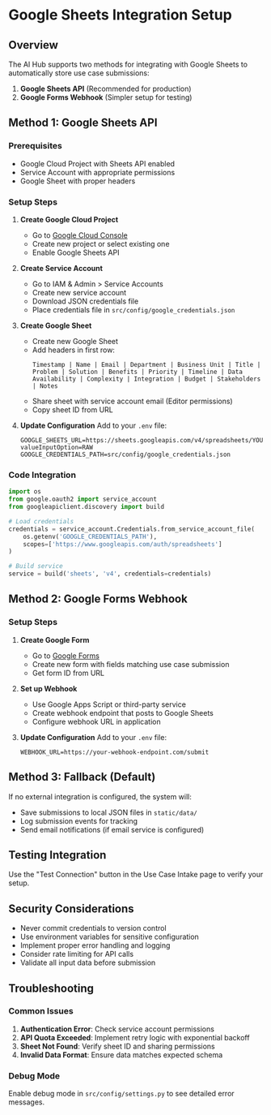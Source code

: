 # Google Sheets Integration Setup

## Overview
The AI Hub supports two methods for integrating with Google Sheets to automatically store use case submissions:

1. **Google Sheets API** (Recommended for production)
2. **Google Forms Webhook** (Simpler setup for testing)

## Method 1: Google Sheets API

### Prerequisites
- Google Cloud Project with Sheets API enabled
- Service Account with appropriate permissions
- Google Sheet with proper headers

### Setup Steps

1. **Create Google Cloud Project**
   - Go to [Google Cloud Console](https://console.cloud.google.com/)
   - Create new project or select existing one
   - Enable Google Sheets API

2. **Create Service Account**
   - Go to IAM & Admin > Service Accounts
   - Create new service account
   - Download JSON credentials file
   - Place credentials file in `src/config/google_credentials.json`

3. **Create Google Sheet**
   - Create new Google Sheet
   - Add headers in first row:
     ```
     Timestamp | Name | Email | Department | Business Unit | Title | Problem | Solution | Benefits | Priority | Timeline | Data Availability | Complexity | Integration | Budget | Stakeholders | Notes
     ```
   - Share sheet with service account email (Editor permissions)
   - Copy sheet ID from URL

4. **Update Configuration**
   Add to your `.env` file:
   ```env
   GOOGLE_SHEETS_URL=https://sheets.googleapis.com/v4/spreadsheets/YOUR_SHEET_ID/values/Sheet1:append?valueInputOption=RAW
   GOOGLE_CREDENTIALS_PATH=src/config/google_credentials.json
   ```

### Code Integration
```python
import os
from google.oauth2 import service_account
from googleapiclient.discovery import build

# Load credentials
credentials = service_account.Credentials.from_service_account_file(
    os.getenv('GOOGLE_CREDENTIALS_PATH'),
    scopes=['https://www.googleapis.com/auth/spreadsheets']
)

# Build service
service = build('sheets', 'v4', credentials=credentials)
```

## Method 2: Google Forms Webhook

### Setup Steps

1. **Create Google Form**
   - Go to [Google Forms](https://forms.google.com)
   - Create new form with fields matching use case submission
   - Get form ID from URL

2. **Set up Webhook**
   - Use Google Apps Script or third-party service
   - Create webhook endpoint that posts to Google Sheets
   - Configure webhook URL in application

3. **Update Configuration**
   Add to your `.env` file:
   ```env
   WEBHOOK_URL=https://your-webhook-endpoint.com/submit
   ```

## Method 3: Fallback (Default)

If no external integration is configured, the system will:
- Save submissions to local JSON files in `static/data/`
- Log submission events for tracking
- Send email notifications (if email service is configured)

## Testing Integration

Use the "Test Connection" button in the Use Case Intake page to verify your setup.

## Security Considerations

- Never commit credentials to version control
- Use environment variables for sensitive configuration
- Implement proper error handling and logging
- Consider rate limiting for API calls
- Validate all input data before submission

## Troubleshooting

### Common Issues
1. **Authentication Error**: Check service account permissions
2. **API Quota Exceeded**: Implement retry logic with exponential backoff
3. **Sheet Not Found**: Verify sheet ID and sharing permissions
4. **Invalid Data Format**: Ensure data matches expected schema

### Debug Mode
Enable debug mode in `src/config/settings.py` to see detailed error messages.